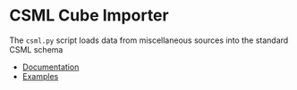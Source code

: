 # CSML Cube Importer

The `csml.py` script loads data from miscellaneous sources into the standard CSML schema

- [Documentation](https://snorkysnark.github.io/csml-docs/)
- [Examples](examples)
